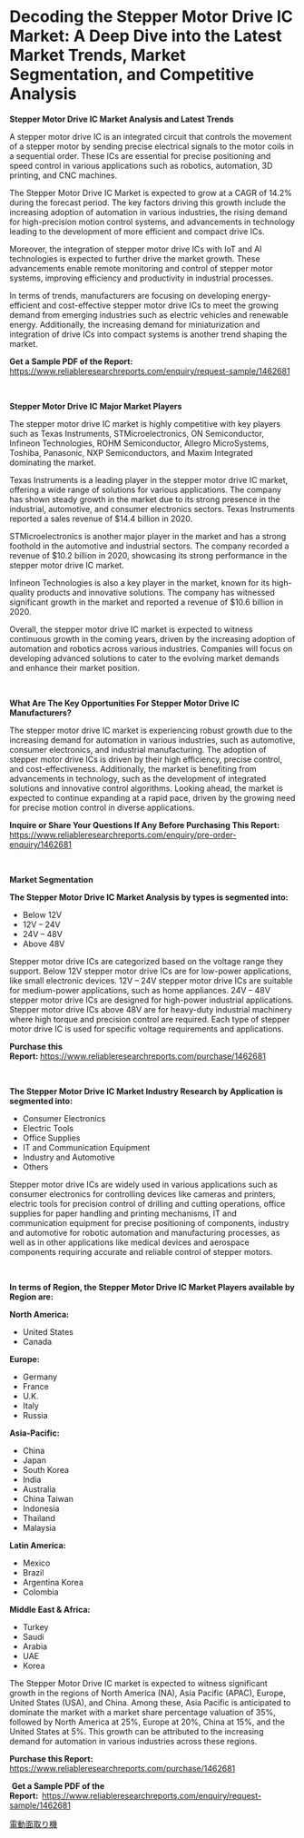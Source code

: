 <p><h1>Decoding the Stepper Motor Drive IC Market: A Deep Dive into the Latest Market Trends, Market Segmentation, and Competitive Analysis</h1></p><p><strong>Stepper Motor Drive IC Market Analysis and Latest Trends</strong></p>
<p><p>A stepper motor drive IC is an integrated circuit that controls the movement of a stepper motor by sending precise electrical signals to the motor coils in a sequential order. These ICs are essential for precise positioning and speed control in various applications such as robotics, automation, 3D printing, and CNC machines.</p><p>The Stepper Motor Drive IC Market is expected to grow at a CAGR of 14.2% during the forecast period. The key factors driving this growth include the increasing adoption of automation in various industries, the rising demand for high-precision motion control systems, and advancements in technology leading to the development of more efficient and compact drive ICs.</p><p>Moreover, the integration of stepper motor drive ICs with IoT and AI technologies is expected to further drive the market growth. These advancements enable remote monitoring and control of stepper motor systems, improving efficiency and productivity in industrial processes.</p><p>In terms of trends, manufacturers are focusing on developing energy-efficient and cost-effective stepper motor drive ICs to meet the growing demand from emerging industries such as electric vehicles and renewable energy. Additionally, the increasing demand for miniaturization and integration of drive ICs into compact systems is another trend shaping the market.</p></p>
<p><strong>Get a Sample PDF of the Report:&nbsp;</strong> <a href="https://www.reliableresearchreports.com/enquiry/request-sample/1462681">https://www.reliableresearchreports.com/enquiry/request-sample/1462681</a></p>
<p>&nbsp;</p>
<p><strong>Stepper Motor Drive IC Major Market Players</strong></p>
<p><p>The stepper motor drive IC market is highly competitive with key players such as Texas Instruments, STMicroelectronics, ON Semiconductor, Infineon Technologies, ROHM Semiconductor, Allegro MicroSystems, Toshiba, Panasonic, NXP Semiconductors, and Maxim Integrated dominating the market.</p><p>Texas Instruments is a leading player in the stepper motor drive IC market, offering a wide range of solutions for various applications. The company has shown steady growth in the market due to its strong presence in the industrial, automotive, and consumer electronics sectors. Texas Instruments reported a sales revenue of $14.4 billion in 2020.</p><p>STMicroelectronics is another major player in the market and has a strong foothold in the automotive and industrial sectors. The company recorded a revenue of $10.2 billion in 2020, showcasing its strong performance in the stepper motor drive IC market.</p><p>Infineon Technologies is also a key player in the market, known for its high-quality products and innovative solutions. The company has witnessed significant growth in the market and reported a revenue of $10.6 billion in 2020.</p><p>Overall, the stepper motor drive IC market is expected to witness continuous growth in the coming years, driven by the increasing adoption of automation and robotics across various industries. Companies will focus on developing advanced solutions to cater to the evolving market demands and enhance their market position.</p></p>
<p>&nbsp;</p>
<p><strong>What Are The Key Opportunities For Stepper Motor Drive IC Manufacturers?</strong></p>
<p><p>The stepper motor drive IC market is experiencing robust growth due to the increasing demand for automation in various industries, such as automotive, consumer electronics, and industrial manufacturing. The adoption of stepper motor drive ICs is driven by their high efficiency, precise control, and cost-effectiveness. Additionally, the market is benefiting from advancements in technology, such as the development of integrated solutions and innovative control algorithms. Looking ahead, the market is expected to continue expanding at a rapid pace, driven by the growing need for precise motion control in diverse applications.</p></p>
<p><strong>Inquire or Share Your Questions If Any Before Purchasing This Report:</strong> <a href="https://www.reliableresearchreports.com/enquiry/pre-order-enquiry/1462681">https://www.reliableresearchreports.com/enquiry/pre-order-enquiry/1462681</a></p>
<p>&nbsp;</p>
<p><strong>Market Segmentation</strong></p>
<p><strong>The Stepper Motor Drive IC Market Analysis by types is segmented into:</strong></p>
<p><ul><li>Below 12V</li><li>12V – 24V</li><li>24V – 48V</li><li>Above 48V</li></ul></p>
<p><p>Stepper motor drive ICs are categorized based on the voltage range they support. Below 12V stepper motor drive ICs are for low-power applications, like small electronic devices. 12V – 24V stepper motor drive ICs are suitable for medium-power applications, such as home appliances. 24V – 48V stepper motor drive ICs are designed for high-power industrial applications. Stepper motor drive ICs above 48V are for heavy-duty industrial machinery where high torque and precision control are required. Each type of stepper motor drive IC is used for specific voltage requirements and applications.</p></p>
<p><strong>Purchase this Report:&nbsp;</strong><a href="https://www.reliableresearchreports.com/purchase/1462681">https://www.reliableresearchreports.com/purchase/1462681</a></p>
<p>&nbsp;</p>
<p><strong>The Stepper Motor Drive IC Market Industry Research by Application is segmented into:</strong></p>
<p><ul><li>Consumer Electronics</li><li>Electric Tools</li><li>Office Supplies</li><li>IT and Communication Equipment</li><li>Industry and Automotive</li><li>Others</li></ul></p>
<p><p>Stepper motor drive ICs are widely used in various applications such as consumer electronics for controlling devices like cameras and printers, electric tools for precision control of drilling and cutting operations, office supplies for paper handling and printing mechanisms, IT and communication equipment for precise positioning of components, industry and automotive for robotic automation and manufacturing processes, as well as in other applications like medical devices and aerospace components requiring accurate and reliable control of stepper motors.</p></p>
<p>&nbsp;</p>
<p><strong>In terms of Region, the Stepper Motor Drive IC Market Players available by Region are:</strong></p>
<p>
    <p> <strong> North America: </strong>
        <ul>
            <li>United States</li>
            <li>Canada</li>
        </ul>
        </p> 
    <p> <strong> Europe: </strong>
        <ul>
            <li>Germany</li>
            <li>France</li>
            <li>U.K.</li>
            <li>Italy</li>
            <li>Russia</li>
        </ul>
        </p> 
    <p> <strong> Asia-Pacific: </strong>
        <ul>
            <li>China</li>
            <li>Japan</li>
            <li>South Korea</li>
            <li>India</li>
            <li>Australia</li>
            <li>China Taiwan</li>
            <li>Indonesia</li>
            <li>Thailand</li>
            <li>Malaysia</li>
        </ul>
        </p> 
    <p> <strong> Latin America: </strong>
        <ul>
            <li>Mexico</li>
            <li>Brazil</li>
            <li>Argentina Korea</li>
            <li>Colombia</li>
        </ul>
        </p> 
    <p> <strong> Middle East & Africa: </strong>
        <ul>
            <li>Turkey</li>
            <li>Saudi</li>
            <li>Arabia</li>
            <li>UAE</li>
            <li>Korea</li>
        </ul>
    </p>
    </p>
<p><p>The Stepper Motor Drive IC market is expected to witness significant growth in the regions of North America (NA), Asia Pacific (APAC), Europe, United States (USA), and China. Among these, Asia Pacific is anticipated to dominate the market with a market share percentage valuation of 35%, followed by North America at 25%, Europe at 20%, China at 15%, and the United States at 5%. This growth can be attributed to the increasing demand for automation in various industries across these regions.</p></p>
<p><strong>Purchase this Report: </strong><a href="https://www.reliableresearchreports.com/purchase/1462681">https://www.reliableresearchreports.com/purchase/1462681</a></p>
<p>&nbsp;<strong>Get a Sample PDF of the Report:&nbsp;&nbsp;</strong><a href="https://www.reliableresearchreports.com/enquiry/request-sample/1462681">https://www.reliableresearchreports.com/enquiry/request-sample/1462681</a></p>
<p><strong></strong></p>
<p><p><a href="https://github.com/ksxzwxabcuynh011/Market-Research-Report-List-1/blob/main/82454979815.md">電動面取り機</a></p></p>